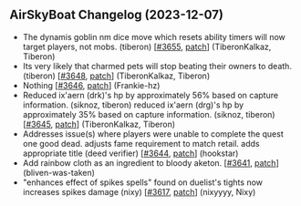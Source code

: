 ## AirSkyBoat Changelog (2023-12-07)
- The dynamis goblin nm dice move which resets ability timers will now target players, not mobs. (tiberon) [[#3655](https://github.com/AirSkyBoat/AirSkyBoat/pull/3655), [patch](https://github.com/AirSkyBoat/AirSkyBoat/pull/3655.patch)] (TiberonKalkaz, Tiberon)
- Its very likely that charmed pets will stop beating their owners to death. (tiberon) [[#3648](https://github.com/AirSkyBoat/AirSkyBoat/pull/3648), [patch](https://github.com/AirSkyBoat/AirSkyBoat/pull/3648.patch)] (TiberonKalkaz, Tiberon)
- Nothing [[#3646](https://github.com/AirSkyBoat/AirSkyBoat/pull/3646), [patch](https://github.com/AirSkyBoat/AirSkyBoat/pull/3646.patch)] (Frankie-hz)
- Reduced ix'aern (drk)'s hp by approximately 56% based on capture information. (siknoz, tiberon) reduced ix'aern (drg)'s hp by approximately 35% based on capture information. (siknoz, tiberon) [[#3645](https://github.com/AirSkyBoat/AirSkyBoat/pull/3645), [patch](https://github.com/AirSkyBoat/AirSkyBoat/pull/3645.patch)] (TiberonKalkaz, Tiberon)
- Addresses issue(s) where players were unable to complete the quest one good dead.  adjusts fame requirement to match retail. adds appropriate title (deed verifier) [[#3644](https://github.com/AirSkyBoat/AirSkyBoat/pull/3644), [patch](https://github.com/AirSkyBoat/AirSkyBoat/pull/3644.patch)] (hookstar)
- Add rainbow cloth as an ingredient to bloody aketon. [[#3641](https://github.com/AirSkyBoat/AirSkyBoat/pull/3641), [patch](https://github.com/AirSkyBoat/AirSkyBoat/pull/3641.patch)] (bliven-was-taken)
- "enhances effect of spikes spells" found on duelist's tights now increases spikes damage (nixy) [[#3617](https://github.com/AirSkyBoat/AirSkyBoat/pull/3617), [patch](https://github.com/AirSkyBoat/AirSkyBoat/pull/3617.patch)] (nixyyyy, Nixy)
